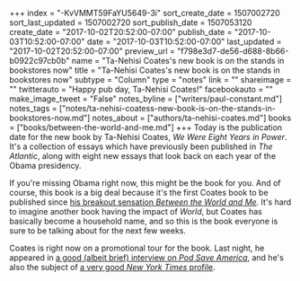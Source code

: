 +++
index = "-KvVMMT59FaYU5649-3i"
sort_create_date = 1507002720
sort_last_updated = 1507002720
sort_publish_date = 1507053120
create_date = "2017-10-02T20:52:00-07:00"
publish_date = "2017-10-03T10:52:00-07:00"
date = "2017-10-03T10:52:00-07:00"
last_updated = "2017-10-02T20:52:00-07:00"
preview_url = "f798e3d7-de56-d688-8b66-b0922c97cb0b"
name = "Ta-Nehisi Coates's new book is on the stands in bookstores now"
title = "Ta-Nehisi Coates's new book is on the stands in bookstores now"
subtype = "Column"
type = "notes"
link = ""
shareimage = ""
twitterauto = "Happy pub day, Ta-Nehisi Coates!"
facebookauto = ""
make_image_tweet = "False"
notes_byline = ["writers/paul-constant.md"]
notes_tags = ["notes/ta-nehisi-coatess-new-book-is-on-the-stands-in-bookstores-now.md"]
notes_about = ["authors/ta-nehisi-coates.md"]
books = ["books/between-the-world-and-me.md"]
+++
Today is the publication date for the new book by Ta-Nehisi Coates, *We Were Eight Years in Power*. It's a collection of essays which have previously been published in *The Atlantic*, along with eight new essays that look back on each year of the Obama presidency. 

If you're missing Obama right now, this might be the book for you. And of course, this book is a big deal because it's the first Coates book to be published since [his breakout sensation *Between the World and Me*](http://www.seattlereviewofbooks.com/reviews/the-seattle-of-your-nightmares/). It's hard to imagine another book having the impact of *World*, but Coates has basically become a household name, and so this is the book everyone is sure to be talking about for the next few weeks.

Coates is right now on a promotional tour for the book. Last night, he appeared in [a good (albeit brief) interview on *Pod Save America*](http://art19.com/shows/pod-save-america/episodes/82bb27c0-45ac-4c35-8c54-d41e209d1232), and he's also the subject of [a very good *New York Times* profile](https://www.nytimes.com/2017/09/29/books/ta-nehisi-coates-we-were-eight-years-in-power.html?_r=0).

